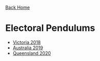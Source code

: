 [Back Home](index)

# Electoral Pendulums

- [Victoria 2018](https://1drv.ms/u/s!ApYdEaIKp5aQhcEjagcon4AiTKhjhQ?e=eFJkLd&sa=D&sntz=1&usg=AFQjCNFm2eJfByMTg7O5prVAGlrQL7LpoQ)
- [Australia 2019](https://1drv.ms/u/s!ApYdEaIKp5aQhcFanI_VbnxuZnvIZg?e=mADChU&sa=D&sntz=1&usg=AFQjCNF8OPTHkZX7Wt7ne4bS5MUH2Bh7sA)
- [Queensland 2020](https://1drv.ms/u/s!ApYdEaIKp5aQhcFZuE7LmTpbHGrf8w?e=xlX7Oq)